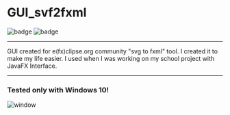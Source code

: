 # GUI_svf2fxml

![badge](https://img.shields.io/badge/-FORKED-green.svg)
![badge](https://img.shields.io/badge/tested%20on%3A-Windows%2010-blue.svg)

---

GUI created for e(fx)clipse.org community "svg to fxml" tool. I created it to make my life easier. I used when I was working on my school project with JavaFX Interface. 

---

### Tested only with Windows 10!
![window](https://i.imgur.com/D1MeftR.png)
